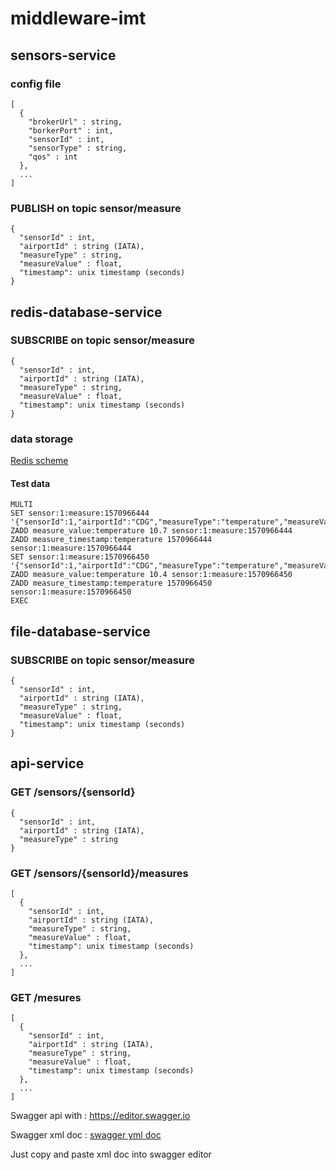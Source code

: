 # middleware-imt

## sensors-service

### config file 

```
[
  {
    "brokerUrl" : string,
    "borkerPort" : int,
    "sensorId" : int,
    "sensorType" : string,
    "qos" : int
  },
  ...
]
```

### PUBLISH on topic sensor/measure

```
{
  "sensorId" : int,
  "airportId" : string (IATA), 
  "measureType" : string,
  "measureValue" : float,
  "timestamp": unix timestamp (seconds)
}
```

## redis-database-service 

### SUBSCRIBE on topic sensor/measure
```
{
  "sensorId" : int,
  "airportId" : string (IATA), 
  "measureType" : string,
  "measureValue" : float,
  "timestamp": unix timestamp (seconds)
}
```

### data storage 

[Redis scheme](https://github.com/Wathis/middleware-imt/blob/develop/docs/redis_scheme.png)

#### Test data

```
MULTI
SET sensor:1:measure:1570966444 '{"sensorId":1,"airportId":"CDG","measureType":"temperature","measureValue":10.7,"timestamp":1570966444}'
ZADD measure_value:temperature 10.7 sensor:1:measure:1570966444
ZADD measure_timestamp:temperature 1570966444 sensor:1:measure:1570966444
SET sensor:1:measure:1570966450 '{"sensorId":1,"airportId":"CDG","measureType":"temperature","measureValue":10.4,"timestamp":1570966450}'
ZADD measure_value:temperature 10.4 sensor:1:measure:1570966450
ZADD measure_timestamp:temperature 1570966450 sensor:1:measure:1570966450
EXEC
```


## file-database-service 

### SUBSCRIBE on topic sensor/measure
```
{
  "sensorId" : int,
  "airportId" : string (IATA), 
  "measureType" : string,
  "measureValue" : float,
  "timestamp": unix timestamp (seconds)
}
```


## api-service 

### GET /sensors/{sensorId}
```
{
  "sensorId" : int,
  "airportId" : string (IATA), 
  "measureType" : string
}
```

### GET /sensors/{sensorId}/measures
```
[
  {
    "sensorId" : int,
    "airportId" : string (IATA), 
    "measureType" : string,
    "measureValue" : float,
    "timestamp": unix timestamp (seconds) 
  },
  ...
]
```

### GET /mesures
```
[
  {
    "sensorId" : int,
    "airportId" : string (IATA), 
    "measureType" : string,
    "measureValue" : float,
    "timestamp": unix timestamp (seconds)
  },
  ...
]
```

Swagger api with : https://editor.swagger.io

Swagger xml doc : [swagger yml doc](https://github.com/Wathis/middleware-imt/blob/develop/api-service/docs/swagger.yaml)

Just copy and paste xml doc into swagger editor



